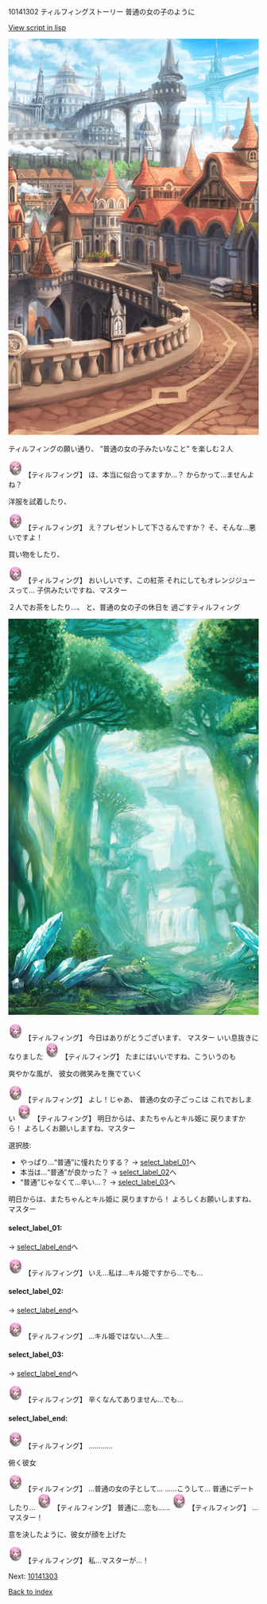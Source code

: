 10141302 ティルフィングストーリー 普通の女の子のように

[View script in lisp](../scripts/10141302.txt)

![town.png](../images/backgrounds/town.png)

ティルフィングの願い通り、
“普通の女の子みたいなこと”
を楽しむ２人

<img src="../images/units/101413.png" alt="101413.png" height="34"/>
【ティルフィング】
ほ、本当に似合ってますか…？
からかって…ませんよね？

洋服を試着したり、

<img src="../images/units/101413.png" alt="101413.png" height="34"/>
【ティルフィング】
え？プレゼントして下さるんですか？
そ、そんな…悪いですよ！

買い物をしたり、

<img src="../images/units/101413.png" alt="101413.png" height="34"/>
【ティルフィング】
おいしいです、この紅茶
それにしてもオレンジジュースって…
子供みたいですね、マスター

２人でお茶をしたり…、
と、普通の女の子の休日を
過ごすティルフィング

![forest.png](../images/backgrounds/forest.png)

<img src="../images/units/101413.png" alt="101413.png" height="34"/>
【ティルフィング】
今日はありがとうございます、
マスター
いい息抜きになりました

<img src="../images/units/101413.png" alt="101413.png" height="34"/>
【ティルフィング】
たまにはいいですね、こういうのも

爽やかな風が、
彼女の微笑みを撫でていく

<img src="../images/units/101413.png" alt="101413.png" height="34"/>
【ティルフィング】
よし！じゃあ、
普通の女の子ごっこは
これでおしまい

<img src="../images/units/101413.png" alt="101413.png" height="34"/>
【ティルフィング】
明日からは、またちゃんとキル姫に
戻りますから！
よろしくお願いしますね、マスター

選択肢:
- やっぱり…“普通”に憧れたりする？ → [select_label_01](#select_label_01)へ
- 本当は…“普通”が良かった？ → [select_label_02](#select_label_02)へ
- “普通”じゃなくて…辛い…？ → [select_label_03](#select_label_03)へ

明日からは、またちゃんとキル姫に
戻りますから！
よろしくお願いしますね、マスター

#### select_label_01:
 → [select_label_end](#select_label_end)へ

<img src="../images/units/101413.png" alt="101413.png" height="34"/>
【ティルフィング】
いえ…私は…キル姫ですから…でも…

#### select_label_02:
 → [select_label_end](#select_label_end)へ

<img src="../images/units/101413.png" alt="101413.png" height="34"/>
【ティルフィング】
…キル姫ではない…人生…

#### select_label_03:
 → [select_label_end](#select_label_end)へ

<img src="../images/units/101413.png" alt="101413.png" height="34"/>
【ティルフィング】
辛くなんてありません…でも…

#### select_label_end:

<img src="../images/units/101413.png" alt="101413.png" height="34"/>
【ティルフィング】
…………

俯く彼女

<img src="../images/units/101413.png" alt="101413.png" height="34"/>
【ティルフィング】
…普通の女の子として…
……こうして…
普通にデートしたり…

<img src="../images/units/101413.png" alt="101413.png" height="34"/>
【ティルフィング】
普通に…恋も……

<img src="../images/units/101413.png" alt="101413.png" height="34"/>
【ティルフィング】
…マスター！

意を決したように、彼女が顔を上げた

<img src="../images/units/101413.png" alt="101413.png" height="34"/>
【ティルフィング】
私…マスターが…！

Next: [10141303](10141303.md)

[Back to index](index.md)
